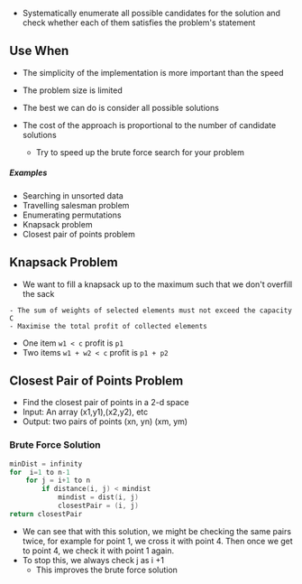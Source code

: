 - Systematically enumerate all possible candidates for the solution and check whether each of them satisfies the problem's statement

## Use When
- The simplicity of the implementation is more important than the speed
- The problem size is limited
- The best we can do is consider all possible solutions

- The cost of the approach is proportional to the number of candidate solutions
	- Try to speed up the brute force search for your problem


##### Examples
- Searching in unsorted data
- Travelling salesman problem
- Enumerating permutations
- Knapsack problem
- Closest pair of points problem

## Knapsack Problem
- We want to fill a knapsack up to the maximum such that we don't overfill the sack

```
- The sum of weights of selected elements must not exceed the capacity C
- Maximise the total profit of collected elements
```

- One item `w1 < c` profit is `p1`
- Two items `w1 + w2 < c` profit is `p1 + p2`


## Closest Pair of Points Problem
- Find the closest pair of points in a 2-d space
- Input: An array (x1,y1),(x2,y2), etc
- Output: two pairs of points (xn, yn) (xm, ym)


### Brute Force Solution

```cpp
minDist = infinity
for  i=1 to n-1
	for j = i+1 to n
		if distance(i, j) < mindist
			mindist = dist(i, j)
			closestPair = (i, j)
return closestPair
```

- We can see that with this solution, we might be checking the same pairs twice, for example for point 1, we cross it with point 4. Then once we get to point 4, we check it with point 1 again.
- To stop this, we always check j as i +1
	- This improves the brute force solution